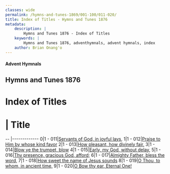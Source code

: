```yaml
---
classes: wide
permalink: /hymns-and-tunes-1869/001-100/011-020/
title: Index of Titles - Hymns and Tunes 1876
metadata:
    description: |
        Hymns and Tunes 1876 - Index of Titles
    keywords: |
        Hymns and Tunes 1876, adventhymnals, advent hymnals, index
    author: Brian Onang'o
---
```


#### Advent Hymnals

## Hymns and Tunes 1876

# Index of Titles
# | Title                        
-- |-------------
0|1 - 011|[Servants of God, in joyful lays,](/001-100/011-020/01.Servants-of-God,-in-joyful-lays,)
1|1 - 012|[Praise to Him by whose kind favor](/001-100/011-020/02.Praise-to-Him-by-whose-kind-favor)
2|1 - 013|[How pleasant, how divinely fair,](/001-100/011-020/03.How-pleasant,-how-divinely-fair,)
3|1 - 014|[Blow ye the trumpet, blow](/001-100/011-020/04.Blow-ye-the-trumpet,-blow)
4|1 - 015|[Early, my God, without delay,](/001-100/011-020/05.Early,-my-God,-without-delay,)
5|1 - 016|[Thy presence, gracious God, afford;](/001-100/011-020/06.Thy-presence,-gracious-God,-afford;)
6|1 - 017|[Almighty Father, bless the word,](/001-100/011-020/07.Almighty-Father,-bless-the-word,)
7|1 - 018|[How sweet the name of Jesus sounds](/001-100/011-020/08.How-sweet-the-name-of-Jesus-sounds)
8|1 - 019|[O Thou, to whom, in ancient time,](/001-100/011-020/09.O-Thou,-to-whom,-in-ancient-time,)
9|1 - 020|[O Bow thy ear, Eternal One!](/001-100/011-020/10.O-Bow-thy-ear,-Eternal-One!)